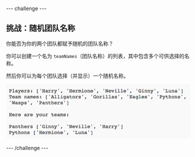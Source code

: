--- challenge ---
## 挑战：随机团队名称
你能否为你的两个团队都赋予随机的团队名称？

你可以创建一个名为 `teamNames`（团队名称）的列表，其中包含多个可供选择的名称。

然后你可以为每个团队选择（并显示）一个随机名称。

![screenshot](images/team-finished.png)




--- /challenge ---